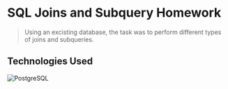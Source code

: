 # SQL Joins and Subquery Homework
> Using an excisting database, the task was to perform
different types of joins and subqueries.

## Technologies Used
![PostgreSQL](https://img.shields.io/badge/PostgreSQL-316192?style=for-the-badge&logo=postgresql&logoColor=white)
